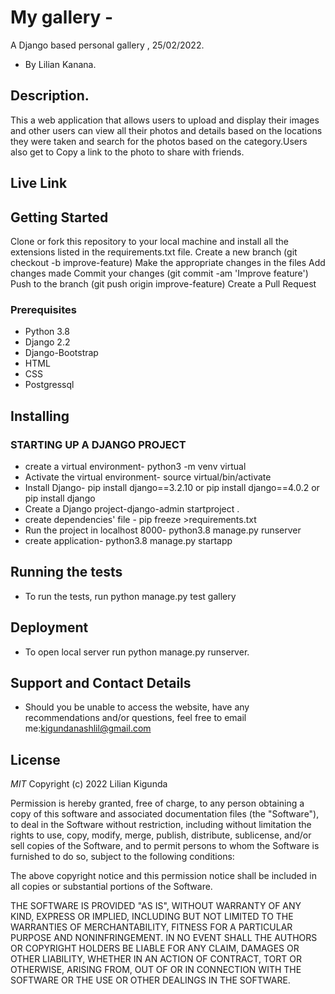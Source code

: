 # My gallery - 
A Django based personal gallery , 25/02/2022.
* By Lilian Kanana.


## Description.
This a web application that allows users to upload and display their images and other users can view all their photos and details based on the locations they were taken and search for the photos based on the category.Users also get to Copy a link to the photo to share with friends.


## Live Link



## Getting Started
Clone or fork this repository to your local machine and install all the extensions listed in the requirements.txt file.
Create a new branch (git checkout -b improve-feature)
Make the appropriate changes in the files
Add changes made
Commit your changes (git commit -am 'Improve feature')
Push to the branch (git push origin improve-feature)
Create a Pull Request


### Prerequisites
* Python 3.8
* Django 2.2
* Django-Bootstrap
* HTML
* CSS
* Postgressql


## Installing
### STARTING UP A DJANGO PROJECT
 * create a virtual environment- python3 -m venv virtual
 * Activate the virtual environment- source virtual/bin/activate
 * Install Django- pip install django==3.2.10 or pip install django==4.0.2 or  pip install django
* Create a Django project-django-admin startproject <project name> .
* create dependencies' file - pip freeze >requirements.txt
* Run the project in localhost 8000- python3.8 manage.py runserver
* create application- python3.8 manage.py startapp <app name>


## Running the tests

* To run the tests, run python manage.py test gallery

## Deployment

* To open local server run python manage.py runserver.

## Support and Contact Details
* Should you be unable to access the website, have any recommendations and/or questions, feel free to email me:kigundanashlil@gmail.com

## License

*MIT* Copyright (c) 2022 Lilian Kigunda

Permission is hereby granted, free of charge, to any person obtaining a copy
of this software and associated documentation files (the "Software"), to deal
in the Software without restriction, including without limitation the rights
to use, copy, modify, merge, publish, distribute, sublicense, and/or sell
copies of the Software, and to permit persons to whom the Software is
furnished to do so, subject to the following conditions:

The above copyright notice and this permission notice shall be included in all
copies or substantial portions of the Software.

THE SOFTWARE IS PROVIDED "AS IS", WITHOUT WARRANTY OF ANY KIND, EXPRESS OR
IMPLIED, INCLUDING BUT NOT LIMITED TO THE WARRANTIES OF MERCHANTABILITY,
FITNESS FOR A PARTICULAR PURPOSE AND NONINFRINGEMENT. IN NO EVENT SHALL THE
AUTHORS OR COPYRIGHT HOLDERS BE LIABLE FOR ANY CLAIM, DAMAGES OR OTHER
LIABILITY, WHETHER IN AN ACTION OF CONTRACT, TORT OR OTHERWISE, ARISING FROM,
OUT OF OR IN CONNECTION WITH THE SOFTWARE OR THE USE OR OTHER DEALINGS IN THE
SOFTWARE.
